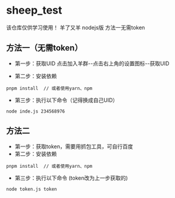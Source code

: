 # sheep_test
该仓库仅供学习使用！
羊了又羊 nodejs版 方法一无需token

## 方法一（无需token）
- 第一步：获取UID 点击加入羊群--点击右上角的设置图标--获取UID

- 第二步：安装依赖
``` 
pnpm install  // 或者使用yarn、npm
```

- 第三步：执行以下命令（记得换成自己UID）
```
node inde.js 234568976
```

## 方法二
- 第一步：获取token，需要用抓包工具，可自行百度
- 第二步：安装依赖
``` 
pnpm install  // 或者使用yarn、npm
```
- 第三步：执行以下命令 (token改为上一步获取的)
```
node token.js token 
```

